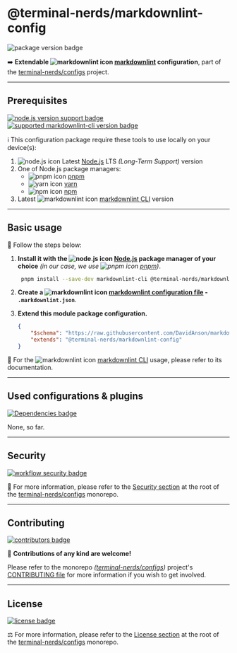# @terminal-nerds/markdownlint-config

![package version badge]

➡️ **Extendable ![markdownlint icon] [markdownlint] configuration**, part of the
[terminal-nerds/configs] project.

[terminal-nerds/configs]: https://github.com/terminal-nerds/configs
[package version badge]: https://img.shields.io/npm/v/@terminal-nerds/markdownlint-config/latest?style=for-the-badge&logo=npm
[markdownlint]: https://github.com/DavidAnson/markdownlint
[markdownlint icon]: https://api.iconify.design/logos/markdown.svg
[terminal-nerds/configs]: https://github.com/terminal-nerds/configs

---

## Prerequisites

[![node.js version support badge]][node.js]
[![supported markdownlint-cli version badge]][markdownlint cli]

[node.js version support badge]: https://img.shields.io/node/v-lts/@terminal-nerds/markdownlint-config?style=for-the-badge&logo=nodedotjs
[supported markdownlint-cli version badge]: https://img.shields.io/github/package-json/dependency-version/terminal-nerds/configs/peer/markdownlint-cli?filename=packages%2Fmarkdownlint%2Fpackage.json&logo=markdown&style=for-the-badge

ℹ️ This configuration package require these tools to use locally on your
device(s):

1. ![node.js icon] Latest [Node.js] LTS _(Long-Term Support)_ version
1. One of Node.js package managers:
    - ![pnpm icon] [pnpm]
    - ![yarn icon] [yarn]
    - ![npm icon] [npm]
1. Latest ![markdownlint icon] [markdownlint CLI] version

[node.js]: https://nodejs.org/en/
[node.js icon]: https://api.iconify.design/logos/nodejs-icon.svg
[pnpm]: https://pnpm.io/
[pnpm icon]: https://api.iconify.design/vscode-icons/file-type-light-pnpm.svg
[npm]: https://npmjs.com/
[npm icon]: https://api.iconify.design/logos/npm-icon.svg
[yarn]: https://yarnpkg.com/
[yarn icon]: https://api.iconify.design/logos/yarn.svg

---

## Basic usage

👣 Follow the steps below:

1. **Install it with the ![node.js icon] [Node.js] package manager of your
   choice** _(in our case, we use ![pnpm icon] [pnpm])_.

    ```sh
     pnpm install --save-dev markdownlint-cli @terminal-nerds/markdownlint-config
    ```

1. **Create a ![markdownlint icon] [markdownlint configuration file] - `.markdownlint.json`**.

1. **Extend this module package configuration.**

    ```json
    {
    	"$schema": "https://raw.githubusercontent.com/DavidAnson/markdownlint/main/schema/markdownlint-config-schema.json",
    	"extends": "@terminal-nerds/markdownlint-config"
    }
    ```

📖 For the ![markdownlint icon] [markdownlint CLI] usage, please refer to its
documentation.

[markdownlint configuration file]: https://github.com/DavidAnson/markdownlint#optionsconfig
[markdownlint cli]: https://github.com/igorshubovych/markdownlint-cli

---

## Used configurations & plugins

[![Dependencies badge]][dependencies url]

None, so far.

[dependencies badge]: https://img.shields.io/librariesio/release/npm/@terminal-nerds/markdownlint-config?style=for-the-badge
[dependencies url]: https://libraries.io/npm/@terminal-nerds%2Fmarkdownlint-config

---

## Security

[![workflow security badge]][security policy]

🔐 For more information, please refer to the [Security section] at the root of the
[terminal-nerds/configs] monorepo.

[workflow security badge]: https://img.shields.io/github/workflow/status/terminal-nerds/configs/Maintenance?label=Security&logo=github&style=for-the-badge
[security section]: https://github.com/terminal-nerds/configs#security
[security policy]: https://github.com/terminal-nerds/configs/security/policy

---

## Contributing

[![contributors badge]][contributors url]

🤝 **Contributions of any kind are welcome!**

Please refer to the monorepo _([terminal-nerds/configs])_ project's
[CONTRIBUTING file] for more information if you wish to get involved.

[contributing file]: https://github.com/terminal-nerds/configs/blob/main/.github/CONTRIBUTING.md
[contributors badge]: https://img.shields.io/github/contributors/terminal-nerds/configs?style=for-the-badge
[contributors url]: https://github.com/terminal-nerds/configs#contributors

---

## License

[![license badge]][license]

⚖️ For more information, please refer to the [License section] at the root of
the [terminal-nerds/configs] monorepo.

[license badge]: https://img.shields.io/github/license/terminal-nerds/configs?style=for-the-badge
[license]: https://github.com/terminal-nerds/configs/blob/main/LICENSE.md
[license section]: https://github.com/terminal-nerds/configs#License
